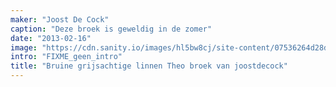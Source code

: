 ```yaml
---
maker: "Joost De Cock"
caption: "Deze broek is geweldig in de zomer"
date: "2013-02-16"
image: "https://cdn.sanity.io/images/hl5bw8cj/site-content/07536264d28ddbdfefb7c48a22e3cad6094b02da-2048x1365.jpg"
intro: "FIXME_geen_intro"
title: "Bruine grijsachtige linnen Theo broek van joostdecock"
---
```


